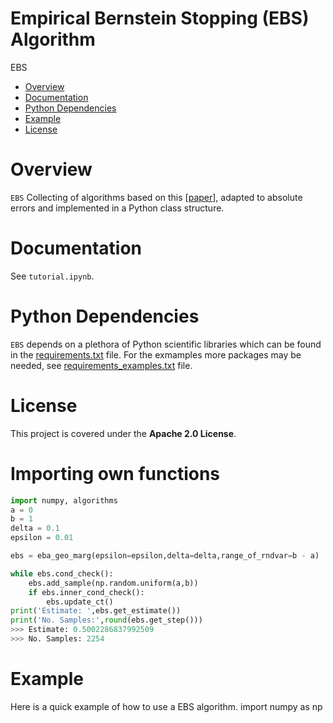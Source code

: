 # Empirical Bernstein Stopping (EBS) Algorithm

EBS

- [Overview](#overview)
- [Documentation](#documentation)
- [Python Dependencies](#Python-Dependencies)
- [Example](#Example)
- [License](#license)


# Overview
``EBS`` 
Collecting of algorithms based on this [[paper](https://www.cs.toronto.edu/~vmnih/docs/ebstop.pdf)], adapted to absolute errors and implemented in a Python class structure.

# Documentation
See `tutorial.ipynb`.

# Python Dependencies
`EBS` depends on a plethora of Python scientific libraries which can be found in the [requirements.txt](/requirements.txt) file.
For the exmamples more packages may be needed, see [requirements_examples.txt](/requirements_examples.txt) file.
# License
This project is covered under the **Apache 2.0 License**.

# Importing own functions

```python
import numpy, algorithms
a = 0
b = 1
delta = 0.1
epsilon = 0.01

ebs = eba_geo_marg(epsilon=epsilon,delta=delta,range_of_rndvar=b - a)

while ebs.cond_check():
    ebs.add_sample(np.random.uniform(a,b))
    if ebs.inner_cond_check():
        ebs.update_ct()
print('Estimate: ',ebs.get_estimate())
print('No. Samples:',round(ebs.get_step()))
>>> Estimate: 0.5002286837992509
>>> No. Samples: 2254
```

# Example
Here is a quick example of how to use a EBS algorithm.
import numpy as np